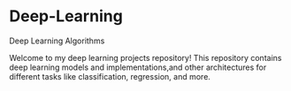 # Deep-Learning
Deep Learning Algorithms

Welcome to my deep learning projects repository! 
This repository contains deep learning models and implementations,and other architectures for different tasks like classification, regression, and more.
